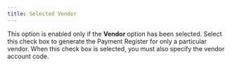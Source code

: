 ```yaml
---
title: Selected Vendor
---
```



This option is enabled only if the **Vendor** option has been selected. Select this check box to generate the Payment Register for only a particular vendor. When this check box is selected, you must also specify the vendor account code.

